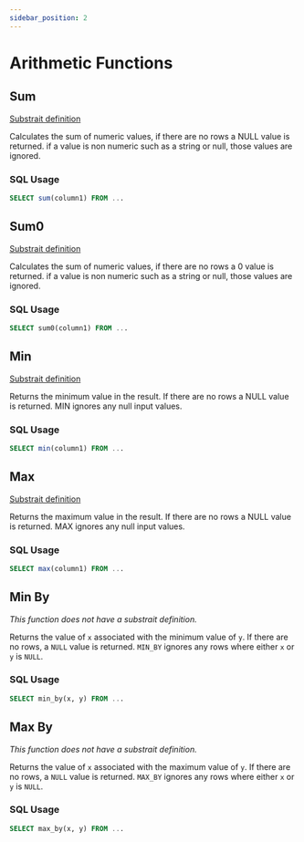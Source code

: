 ```yaml
---
sidebar_position: 2
---
```


# Arithmetic Functions

## Sum

[Substrait definition](https://substrait.io/extensions/functions_arithmetic/#sum)

Calculates the sum of numeric values, if there are no rows a NULL value is returned.
if a value is non numeric such as a string or null, those values are ignored.

### SQL Usage

```sql
SELECT sum(column1) FROM ...
```

## Sum0

[Substrait definition](https://substrait.io/extensions/functions_arithmetic/#sum0)

Calculates the sum of numeric values, if there are no rows a 0 value is returned.
if a value is non numeric such as a string or null, those values are ignored.

### SQL Usage

```sql
SELECT sum0(column1) FROM ...
```

## Min

[Substrait definition](https://substrait.io/extensions/functions_arithmetic/#min)

Returns the minimum value in the result. If there are no rows a NULL value is returned.
MIN ignores any null input values.

### SQL Usage

```sql
SELECT min(column1) FROM ...
```

## Max

[Substrait definition](https://substrait.io/extensions/functions_arithmetic/#max)

Returns the maximum value in the result. If there are no rows a NULL value is returned.
MAX ignores any null input values.

### SQL Usage

```sql
SELECT max(column1) FROM ...
```

## Min By

*This function does not have a substrait definition.*

Returns the value of `x` associated with the minimum value of `y`. If there are no rows, a `NULL` value is returned. `MIN_BY` ignores any rows where either `x` or `y` is `NULL`.

### SQL Usage

```sql
SELECT min_by(x, y) FROM ...
```

## Max By

*This function does not have a substrait definition.*

Returns the value of `x` associated with the maximum value of `y`. If there are no rows, a `NULL` value is returned. `MAX_BY` ignores any rows where either `x` or `y` is `NULL`.

### SQL Usage

```sql
SELECT max_by(x, y) FROM ...
```




